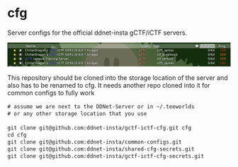 # cfg

Server configs for the official ddnet-insta gCTF/iCTF servers.

![servers](https://raw.githubusercontent.com/ddnet-insta/images/refs/heads/master/public_servers.png)

This repository should be cloned into the storage location of the server
and also has to be renamed to cfg.
It needs another repo cloned into it for common configs to fully work

```
# assume we are next to the DDNet-Server or in ~/.teeworlds
# or any other storage location that you use

git clone git@github.com:ddnet-insta/gctf-ictf-cfg.git cfg
cd cfg
git clone git@github.com:ddnet-insta/common-configs.git
git clone git@github.com:ddnet-insta/shared-cfg-secrets.git
git clone git@github.com:ddnet-insta/gctf-ictf-cfg-secrets.git
```
